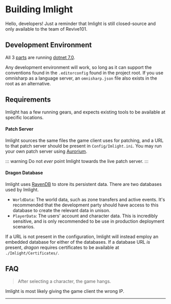 # Building Imlight
Hello, developers! Just a reminder that Imlight is still closed-source and only available to the team of Revive101.

## Development Environment
All 3 [parts](../index.md#imlight-parts) are running [dotnet 7.0](https://dotnet.microsoft.com/en-us/download/dotnet/7.0). 

Any development environment will work, so long as it can support the conventions found in the `.editorconfig` found in the project root. If you use omnisharp as a language server, an `omnisharp.json` file also exists in the root as an alternative.

## Requirements
Imlight has a few running gears, and expects existing tools to be available at specific locations.

#### Patch Server
Imlight sources the same files the game client uses for patching, and a URL to that patch server should be present in `Config/Imlight.ini`. You may run your own patch server using [Aurorium](https://github.com/Revive101/Aurorium).

::: warning
Do not _ever_ point Imlight towards the live patch server. 
:::

#### Dragon Database

Imlight uses [RavenDB](https://ravendb.net/) to store its persistent data. There are two databases used by Imlight.

* `WorldData`: The world data, such as zone transfers and active events. It's recommended that the development party should have access to this database to create the relevant data in unison.
* `PlayerData`: The users' account and character data. This is incredibly sensitive, and is only recommended to be use in production deployment scenarios.

If a URL is not present in the configuration, Imlight will instead employ an embedded database for either of the databases.
If a database URL _is_ present, _dragon_ requires certificates to be available at `./Imlight/Certificates/`.

## FAQ
> After selecting a character, the game hangs.

Imlight is most likely giving the game client the wrong IP. 

---